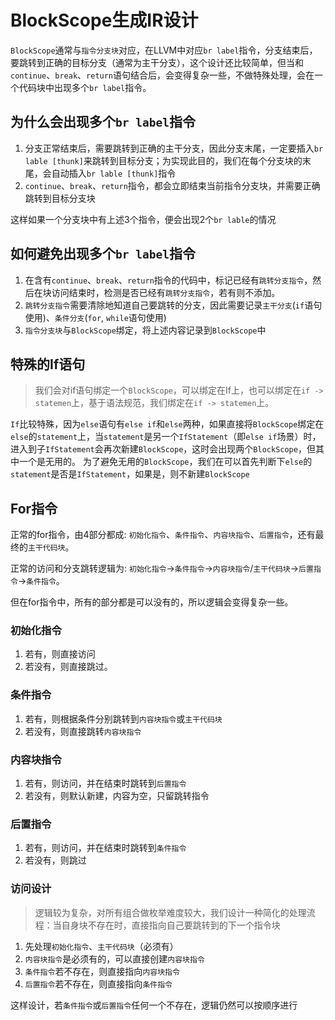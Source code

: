 # BlockScope生成IR设计
`BlockScope`通常与`指令分支块`对应，在LLVM中对应`br label`指令，分支结束后，要跳转到正确的目标分支（通常为主干分支），这个设计还比较简单，但当和`continue`、`break`、`return`语句结合后，会变得复杂一些，不做特殊处理，会在一个代码块中出现多个`br label`指令。

## 为什么会出现多个`br label`指令
1. 分支正常结束后，需要跳转到正确的主干分支，因此分支末尾，一定要插入`br lable [thunk]`来跳转到目标分支；为实现此目的，我们在每个分支块的末尾，会自动插入`br lable [thunk]`指令
2. `continue`、`break`、`return`指令，都会立即结束当前指令分支块，并需要正确跳转到目标分支块

这样如果一个分支块中有上述3个指令，便会出现2个`br lable`的情况

## 如何避免出现多个`br label`指令
1. 在含有`continue`、`break`、`return`指令的代码中，标记已经有`跳转分支指令`，然后在块访问结束时，检测是否已经有`跳转分支指令`，若有则不添加。
2. `跳转分支指令`需要清除地知道自己要跳转的分支，因此需要记录`主干分支`(`if`语句使用)、`条件分支`(`for`, `while`语句使用)
3. `指令分支块`与`BlockScope`绑定，将上述内容记录到`BlockScope`中

## 特殊的If语句
> 我们会对if语句绑定一个`BlockScope`，可以绑定在If上，也可以绑定在`if -> statemen`上，基于语法规范，我们绑定在`if -> statemen`上。

`If`比较特殊，因为`else`语句有`else if`和`else`两种，如果直接将`BlockScope`绑定在`else`的`statement`上，当`statement`是另一个`IfStatement`（即`else if`场景）时，进入到子`IfStatement`会再次新建`BlockScope`，这时会出现两个`BlockScope`，但其中一个是无用的。
为了避免无用的`BlockScope`，我们在可以首先判断下`else`的`statement`是否是`IfStatement`，如果是，则不新建`BlockScope`

## For指令
正常的for指令，由4部分都成: `初始化指令`、`条件指令`、`内容块指令`、`后置指令`，还有最终的`主干代码块`。

正常的访问和分支跳转逻辑为: `初始化指令`->`条件指令`->`内容块指令`/`主干代码块`->`后置指令`->`条件指令`。

但在for指令中，所有的部分都是可以没有的，所以逻辑会变得复杂一些。

### 初始化指令
1. 若有，则直接访问
2. 若没有，则直接跳过。

### 条件指令
1. 若有，则根据条件分别跳转到`内容块指令`或`主干代码块`
2. 若没有，则直接跳转`内容块指令`

### 内容块指令
1. 若有，则访问，并在结束时跳转到`后置指令`
2. 若没有，则默认新建，内容为空，只留跳转指令

### 后置指令
1. 若有，则访问，并在结束时跳转到`条件指令`
2. 若没有，则跳过

### 访问设计
> 逻辑较为复杂，对所有组合做枚举难度较大，我们设计一种简化的处理流程：当自身块不存在时，直接指向自己要跳转到的下一个指令块

1. 先处理`初始化指令`、`主干代码块`（必须有）
2. `内容块指令`是必须有的，可以直接创建`内容块指令`
3. `条件指令`若不存在，则直接指向`内容块指令`
4. `后置指令`若不存在，则直接指向`条件指令`

这样设计，若`条件指令`或`后置指令`任何一个不存在，逻辑仍然可以按顺序进行
